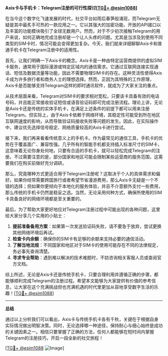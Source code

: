 **Axis卡与手机卡：Telegram注册的可行性探讨[[TG💪+ @esim1088](https://t.me/s/esim1088)]**

在当今这个数字化飞速发展的时代，社交平台如雨后春笋般涌现，而Telegram无疑是其中最炙手可热的一款应用之一。它以其强大的加密功能、开放的API接口以及丰富的功能模块吸引了全球无数用户。然而，对于不少初次接触Telegram的用户来说，如何正确地完成注册却是一个让人头疼的问题。尤其是当涉及到使用不同类型的SIM卡时，情况可能会变得更加复杂。今天，我们就来详细聊聊Axis卡和普通手机卡在Telegram注册中的适用性。

首先，让我们明确一下Axis卡的概念。Axis卡是一种由特定运营商提供的虚拟SIM卡服务，通常用于国际漫游或特定区域内的通信需求。它通过互联网连接实现通话、短信及数据流量等功能，因此不需要物理SIM卡的存在。这种灵活性使得Axis卡成为许多旅行者和商务人士的理想选择。然而，正因为其特殊的工作原理，Axis卡是否能够支持Telegram这样的即时通讯软件，就成为了大家关注的重点。

从技术层面来看，Telegram对SIM卡的要求相对宽松，只要该卡具备有效的电话号码，并且能正常接收验证短信或语音验证码即可完成注册流程。理论上讲，无论是Axis卡还是传统的实体手机卡，在满足上述条件的前提下都可以用来注册Telegram。但实际上，由于Axis卡依赖于网络环境，其稳定性可能受到所在地区互联网速度的影响，从而导致验证码接收失败等问题的发生。因此，在实际操作中，建议优先选择信号稳定、网络质量较高的Axis卡进行尝试。

接下来，我们再来看看传统意义上的手机卡。作为最常见的通信工具，手机卡的优势在于覆盖面广、兼容性强。几乎所有的智能手机都支持插入标准尺寸的SIM卡，这意味着无论你身处何地，只要有合适的手机卡，就可以轻松完成Telegram的注册。不过需要注意的是，部分国家和地区可能会限制某些运营商的服务范围，这需要我们在购买前做好充分调研。

那么，究竟哪种方式更适合用于Telegram注册呢？这取决于个人的具体需求和偏好。如果你经常需要跨国旅行或者希望节省漫游费用，那么Axis卡无疑是一个不错的选择；但如果你更倾向于本地化的服务体验，并且不介意额外支付一些费用，那么传统的手机卡仍然是稳妥之选。当然，无论采用何种方式，确保所使用的SIM卡具备良好的网络环境都是至关重要的。

最后，为了帮助大家更好地应对Telegram注册过程中可能出现的各种问题，这里给大家分享几个实用的小贴士：

1. **提前准备备用方案**：如果第一次发送验证码失败，请不要急于放弃，尝试更换其他网络环境后再试。
2. **检查卡内余额**：确保你的SIM卡有足够的余额来支持必要的通信活动。
3. **了解当地法规**：不同国家和地区对于SIM卡的使用可能存在不同的法律规定，务必事先查询清楚。
4. **寻求专业帮助**：遇到难以解决的技术难题时，不妨咨询相关客服人员或查阅官方文档。

综上所述，无论是Axis卡还是传统手机卡，只要合理利用并遵循正确的步骤，都能够顺利完成Telegram的注册过程。希望本文能够为大家提供有价值的参考信息，让大家在这个充满挑战但也充满机遇的时代里更加从容地享受数字生活的乐趣！[[TG💪+ @esim1088](https://t.me/s/esim1088)]

---

**总结**

通过以上分析我们可以看出，Axis卡与传统手机卡各有千秋，关键在于根据自身实际情况做出明智决策。同时，无论选择哪一种途径，保持耐心与细心始终是成功的关键因素之一。相信只要掌握了正确的方法，任何人都能够在短时间内掌握Telegram的注册技巧，开启一段全新的社交旅程！

[[TG💪+ @esim1088](https://t.me/s/esim1088) ![Image](https://i.postimg.cc/4NQfJmqS/Snipaste-2025-05-13-00-14-12.png)]